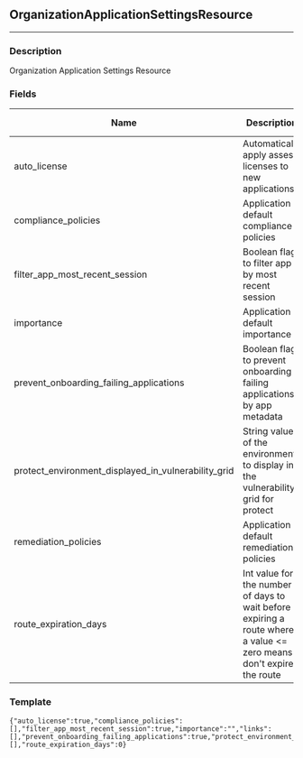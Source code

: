## OrganizationApplicationSettingsResource
---
### Description
Organization Application Settings Resource
### Fields
| Name | Description | Type | Allowed Values | Required |
| ---- | ----------- | ---- | -------------- | -------- |
| auto_license | Automatically apply assess licenses to new applications | boolean |  | false |
| compliance_policies | Application default compliance policies | list |  | false |
| filter_app_most_recent_session | Boolean flag to filter app by most recent session | boolean |  | false |
| importance | Application default importance | applicationimportance |  | false |
| prevent_onboarding_failing_applications | Boolean flag to prevent onboarding failing applications by app metadata | boolean |  | false |
| protect_environment_displayed_in_vulnerability_grid | String value of the environment to display in the vulnerability grid for protect | string |  | false |
| remediation_policies | Application default remediation policies | list |  | false |
| route_expiration_days | Int value for the number of days to wait before expiring a route where a value &lt;&#x3D; zero means don&#x27;t expire the route | int |  | false |
### Template
```
{"auto_license":true,"compliance_policies":[],"filter_app_most_recent_session":true,"importance":"","links":[],"prevent_onboarding_failing_applications":true,"protect_environment_displayed_in_vulnerability_grid":"","remediation_policies":[],"route_expiration_days":0}
```
